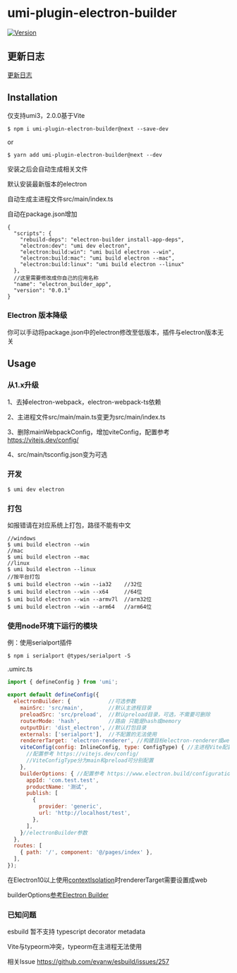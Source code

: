 # umi-plugin-electron-builder

<a href="https://www.npmjs.com/package/umi-plugin-electron-builder"><img src="https://img.shields.io/npm/v/umi-plugin-electron-builder.svg?sanitize=true" alt="Version"></a>

## 更新日志

[更新日志](https://github.com/BySlin/umi-plugin-electron-builder/blob/master/CHANGELOG.md)

## Installation

仅支持umi3，2.0.0基于Vite

```
$ npm i umi-plugin-electron-builder@next --save-dev
```

or

```
$ yarn add umi-plugin-electron-builder@next --dev
```

安装之后会自动生成相关文件

默认安装最新版本的electron

自动生成主进程文件src/main/index.ts

自动在package.json增加

```json5
{
  "scripts": {
    "rebuild-deps": "electron-builder install-app-deps",
    "electron:dev": "umi dev electron",
    "electron:build:win": "umi build electron --win",
    "electron:build:mac": "umi build electron --mac",
    "electron:build:linux": "umi build electron --linux"
  },
  //这里需要修改成你自己的应用名称
  "name": "electron_builder_app",
  "version": "0.0.1"
}

```

### Electron 版本降级

你可以手动将package.json中的electron修改至低版本，插件与electron版本无关

## Usage
### 从1.x升级
1、去掉electron-webpack，electron-webpack-ts依赖

2、主进程文件src/main/main.ts变更为src/main/index.ts

3、删除mainWebpackConfig，增加viteConfig，配置参考 https://vitejs.dev/config/

4、src/main/tsconfig.json变为可选

### 开发

```
$ umi dev electron
```

### 打包

如报错请在对应系统上打包，路径不能有中文

```
//windows
$ umi build electron --win
//mac
$ umi build electron --mac
//linux
$ umi build electron --linux
//按平台打包
$ umi build electron --win --ia32    //32位
$ umi build electron --win --x64     //64位
$ umi build electron --win --armv7l  //arm32位
$ umi build electron --win --arm64   //arm64位
```

### 使用node环境下运行的模块

例：使用serialport插件

```
$ npm i serialport @types/serialport -S
```

.umirc.ts

```javascript
import { defineConfig } from 'umi';

export default defineConfig({
  electronBuilder: {            //可选参数
    mainSrc: 'src/main',        //默认主进程目录
    preloadSrc: 'src/preload',  //默认preload目录，可选，不需要可删除
    routerMode: 'hash',         //路由 只能是hash或memory
    outputDir: 'dist_electron', //默认打包目录
    externals: ['serialport'],  //不配置的无法使用
    rendererTarget: 'electron-renderer', //构建目标electron-renderer或web，使用上下文隔离时，必须设置为web
    viteConfig(config: InlineConfig, type: ConfigType) { //主进程Vite配置
      //配置参考 https://vitejs.dev/config/
      //ViteConfigType分为main和preload可分别配置
    },
    builderOptions: { //配置参考 https://www.electron.build/configuration/configuration
      appId: 'com.test.test',
      productName: '测试',
      publish: [
        {
          provider: 'generic',
          url: 'http://localhost/test',
        },
      ],
    }//electronBuilder参数
  },
  routes: [
    { path: '/', component: '@/pages/index' },
  ],
});
```
在Electron10以上使用[contextIsolation](https://www.electronjs.org/docs/tutorial/context-isolation)时rendererTarget需要设置成web

builderOptions[参考Electron Builder](https://www.electron.build/configuration/configuration)

### 已知问题
esbuild 暂不支持 typescript decorator metadata

Vite与typeorm冲突，typeorm在主进程无法使用 

相关Issue https://github.com/evanw/esbuild/issues/257

